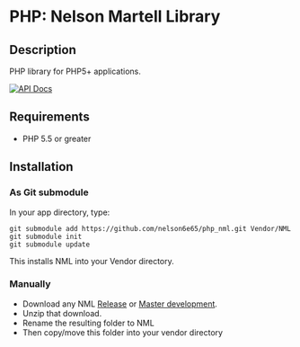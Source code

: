 # PHP: Nelson Martell Library

## Description
PHP library for PHP5+ applications. 

[![API Docs](http://apigenerator.org/badge.png)](http://nelson6e65.github.io/php_nml/)


## Requirements
* PHP 5.5 or greater

## Installation

### As Git submodule
In your app directory, type:

    git submodule add https://github.com/nelson6e65/php_nml.git Vendor/NML
	git submodule init
	git submodule update
	
This installs NML into your Vendor directory.

### Manually
* Download any NML [Release](https://github.com/nelson6e65/php_nml/releases) or [Master development](https://github.com/nelson6e65/php_nml/archive/master.zip).
* Unzip that download.
* Rename the resulting folder to NML
* Then copy/move this folder into your vendor directory
